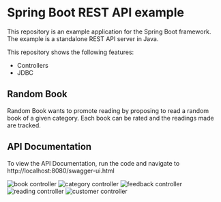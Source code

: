 Spring Boot REST API example
=====

This repository is an example application for the Spring Boot framework.
The example is a standalone REST API server in Java.

This repository shows the following features:
* Controllers
* JDBC


Random Book
----

Random Book wants to promote reading by proposing to read a random book of a given category. 
Each book can be rated and the readings made are tracked.


API Documentation
----

To view the API Documentation, run the code and navigate to http://localhost:8080/swagger-ui.html


![book controller](https://github.com/vittorioexp/randombook-spring-rest-api/blob/main/img/API%20Documentation/book-controller.PNG)
![category controller](https://github.com/vittorioexp/randombook-spring-rest-api/blob/main/img/API%20Documentation/category-controller.PNG)
![feedback controller](https://github.com/vittorioexp/randombook-spring-rest-api/blob/main/img/API%20Documentation/feedback-controller.PNG)
![reading controller](https://github.com/vittorioexp/randombook-spring-rest-api/blob/main/img/API%20Documentation/reading-controller.PNG)
![customer controller](https://github.com/vittorioexp/randombook-spring-rest-api/blob/main/img/API%20Documentation/customer-controller.PNG)
